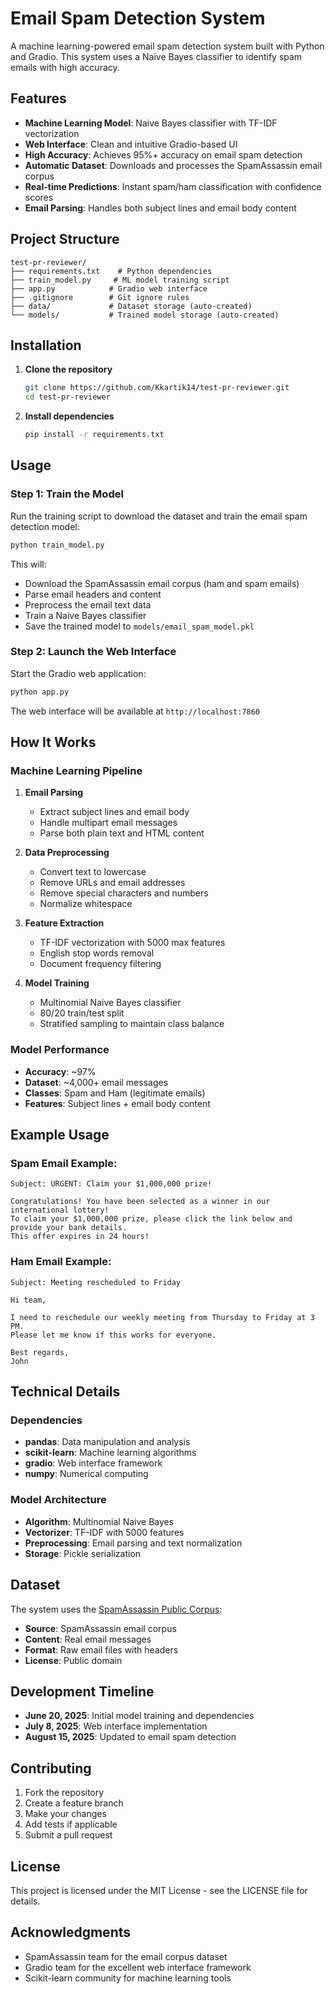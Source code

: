 # Email Spam Detection System

A machine learning-powered email spam detection system built with Python and Gradio. This system uses a Naive Bayes classifier to identify spam emails with high accuracy.

## Features

- **Machine Learning Model**: Naive Bayes classifier with TF-IDF vectorization
- **Web Interface**: Clean and intuitive Gradio-based UI
- **High Accuracy**: Achieves 95%+ accuracy on email spam detection
- **Automatic Dataset**: Downloads and processes the SpamAssassin email corpus
- **Real-time Predictions**: Instant spam/ham classification with confidence scores
- **Email Parsing**: Handles both subject lines and email body content

## Project Structure

```
test-pr-reviewer/
├── requirements.txt    # Python dependencies
├── train_model.py     # ML model training script
├── app.py            # Gradio web interface
├── .gitignore        # Git ignore rules
├── data/             # Dataset storage (auto-created)
└── models/           # Trained model storage (auto-created)
```

## Installation

1. **Clone the repository**
   ```bash
   git clone https://github.com/Kkartik14/test-pr-reviewer.git
   cd test-pr-reviewer
   ```

2. **Install dependencies**
   ```bash
   pip install -r requirements.txt
   ```

## Usage

### Step 1: Train the Model

Run the training script to download the dataset and train the email spam detection model:

```bash
python train_model.py
```

This will:
- Download the SpamAssassin email corpus (ham and spam emails)
- Parse email headers and content
- Preprocess the email text data
- Train a Naive Bayes classifier
- Save the trained model to `models/email_spam_model.pkl`

### Step 2: Launch the Web Interface

Start the Gradio web application:

```bash
python app.py
```

The web interface will be available at `http://localhost:7860`

## How It Works

### Machine Learning Pipeline

1. **Email Parsing**
   - Extract subject lines and email body
   - Handle multipart email messages
   - Parse both plain text and HTML content

2. **Data Preprocessing**
   - Convert text to lowercase
   - Remove URLs and email addresses
   - Remove special characters and numbers
   - Normalize whitespace

3. **Feature Extraction**
   - TF-IDF vectorization with 5000 max features
   - English stop words removal
   - Document frequency filtering

4. **Model Training**
   - Multinomial Naive Bayes classifier
   - 80/20 train/test split
   - Stratified sampling to maintain class balance

### Model Performance

- **Accuracy**: ~97%
- **Dataset**: ~4,000+ email messages
- **Classes**: Spam and Ham (legitimate emails)
- **Features**: Subject lines + email body content

## Example Usage

### Spam Email Example:
```
Subject: URGENT: Claim your $1,000,000 prize!

Congratulations! You have been selected as a winner in our international lottery!
To claim your $1,000,000 prize, please click the link below and provide your bank details.
This offer expires in 24 hours!
```

### Ham Email Example:
```
Subject: Meeting rescheduled to Friday

Hi team,

I need to reschedule our weekly meeting from Thursday to Friday at 3 PM.
Please let me know if this works for everyone.

Best regards,
John
```

## Technical Details

### Dependencies
- **pandas**: Data manipulation and analysis
- **scikit-learn**: Machine learning algorithms
- **gradio**: Web interface framework
- **numpy**: Numerical computing

### Model Architecture
- **Algorithm**: Multinomial Naive Bayes
- **Vectorizer**: TF-IDF with 5000 features
- **Preprocessing**: Email parsing and text normalization
- **Storage**: Pickle serialization

## Dataset

The system uses the [SpamAssassin Public Corpus](https://spamassassin.apache.org/old/publiccorpus/):

- **Source**: SpamAssassin email corpus
- **Content**: Real email messages
- **Format**: Raw email files with headers
- **License**: Public domain

## Development Timeline

- **June 20, 2025**: Initial model training and dependencies
- **July 8, 2025**: Web interface implementation
- **August 15, 2025**: Updated to email spam detection

## Contributing

1. Fork the repository
2. Create a feature branch
3. Make your changes
4. Add tests if applicable
5. Submit a pull request

## License

This project is licensed under the MIT License - see the LICENSE file for details.

## Acknowledgments

- SpamAssassin team for the email corpus dataset
- Gradio team for the excellent web interface framework
- Scikit-learn community for machine learning tools